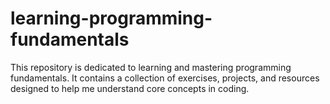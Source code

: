 # learning-programming-fundamentals
This repository is dedicated to learning and mastering programming fundamentals. It contains a collection of exercises, projects, and resources designed to help me understand core concepts in coding.
